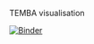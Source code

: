 TEMBA visualisation



[![Binder](https://mybinder.org/badge_logo.svg)](https://mybinder.org/v2/gh/vignesh1987/ipywidgets/master?filepath=TEMBA_results_1306_binder.ipynb)
